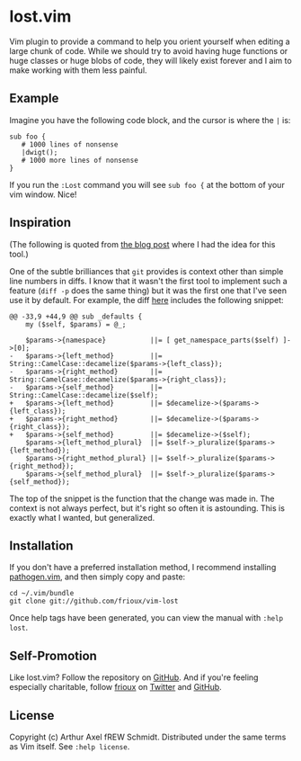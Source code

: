 # lost.vim

Vim plugin to provide a command to help you orient yourself when editing a large
chunk of code.  While we should try to avoid having huge functions or huge
classes or huge blobs of code, they will likely exist forever and I aim to make
working with them less painful.

## Example

Imagine you have the following code block, and the cursor is where the `|` is:

```
sub foo {
   # 1000 lines of nonsense
   |dwigt();
   # 1000 more lines of nonsense
}
```

If you run the `:Lost` command you will see `sub foo {` at the bottom of your
vim window.  Nice!

## Inspiration

(The following is quoted from [the blog
post](https://blog.afoolishmanifesto.com/posts/file-context-lost-in-a-file/)
where I had the idea for this tool.)

One of the subtle brilliances that `git` provides is context other than simple
line numbers in diffs.  I know that it wasn't the first tool to implement such a
feature (`diff -p` does the same thing) but it was the first one that I've seen
use it by default.  For example, the diff
[here](https://github.com/frioux/DBIx-Class-Helpers/commit/2bef898e9c2c70c79d269c7222e619ac08be027c#diff-541385fdf1ae526e444d502ed0483b3cL33)
includes the following snippet:

```
@@ -33,9 +44,9 @@ sub _defaults {
    my ($self, $params) = @_;

    $params->{namespace}           ||= [ get_namespace_parts($self) ]->[0];
-   $params->{left_method}         ||= String::CamelCase::decamelize($params->{left_class});
-   $params->{right_method}        ||= String::CamelCase::decamelize($params->{right_class});
-   $params->{self_method}         ||= String::CamelCase::decamelize($self);
+   $params->{left_method}         ||= $decamelize->($params->{left_class});
+   $params->{right_method}        ||= $decamelize->($params->{right_class});
+   $params->{self_method}         ||= $decamelize->($self);
    $params->{left_method_plural}  ||= $self->_pluralize($params->{left_method});
    $params->{right_method_plural} ||= $self->_pluralize($params->{right_method});
    $params->{self_method_plural}  ||= $self->_pluralize($params->{self_method});

```

The top of the snippet is the function that the change was made in.  The
context is not always perfect, but it's right so often it is astounding.  This
is exactly what I wanted, but generalized.

## Installation

If you don't have a preferred installation method, I recommend installing
[pathogen.vim](https://github.com/frioux/vim-lost), and then simply copy and
paste:

    cd ~/.vim/bundle
    git clone git://github.com/frioux/vim-lost

Once help tags have been generated, you can view the manual with
`:help lost`.

## Self-Promotion

Like lost.vim? Follow the repository on
[GitHub](https://github.com/frioux/vim-lost).  And if you're feeling especially
charitable, follow [frioux](https://blog.afoolishmanifesto.com) on
[Twitter](http://twitter.com/frioux) and [GitHub](https://github.com/frioux).

## License

Copyright (c) Arthur Axel fREW Schmidt.  Distributed under the same terms as Vim
itself.  See `:help license`.
